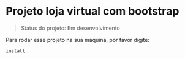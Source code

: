<h1>Projeto loja virtual com bootstrap</h1>

> Status do projeto: Em desenvolvimento

Para rodar esse projeto na sua máquina, por favor digite:

```
install
```

